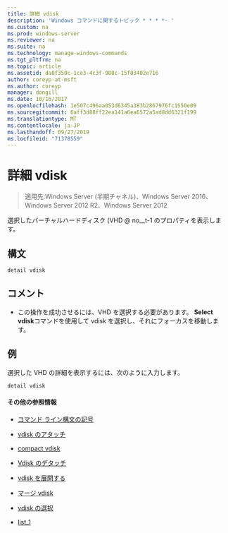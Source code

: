 ```yaml
---
title: 詳細 vdisk
description: 'Windows コマンドに関するトピック * * * *- '
ms.custom: na
ms.prod: windows-server
ms.reviewer: na
ms.suite: na
ms.technology: manage-windows-commands
ms.tgt_pltfrm: na
ms.topic: article
ms.assetid: da0f350c-1ce3-4c3f-988c-15f83402e716
author: coreyp-at-msft
ms.author: coreyp
manager: dongill
ms.date: 10/16/2017
ms.openlocfilehash: 1e507c496aa053d6345a383b2867976fc1550e09
ms.sourcegitcommit: 6aff3d88ff22ea141a6ea6572a5ad8dd6321f199
ms.translationtype: MT
ms.contentlocale: ja-JP
ms.lasthandoff: 09/27/2019
ms.locfileid: "71378559"
---
```

# <a name="detail-vdisk"></a>詳細 vdisk

>適用先:Windows Server (半期チャネル)、Windows Server 2016、Windows Server 2012 R2、Windows Server 2012

選択したバーチャルハードディスク \(VHD @ no__t-1 のプロパティを表示します。  
  
## <a name="syntax"></a>構文  
  
```  
detail vdisk  
```  
  
## <a name="remarks"></a>コメント  
  
-   この操作を成功させるには、VHD を選択する必要があります。 **Select vdisk**コマンドを使用して vdisk を選択し、それにフォーカスを移動します。  
  
## <a name="BKMK_examples"></a>例  
選択した VHD の詳細を表示するには、次のように入力します。  
  
```  
detail vdisk  
```  
  
#### <a name="additional-references"></a>その他の参照情報  
  
-   [コマンド ライン構文の記号](command-line-syntax-key.md)  
  
-   [vdisk のアタッチ](attach-vdisk.md)  
  
-   [compact vdisk](compact-vdisk.md)  
  
  
  
-   [Vdisk のデタッチ](detach-vdisk.md)  
  
-   [vdisk を展開する](expand-vdisk.md)  
  
-   [マージ vdisk](merge-vdisk.md)  
  
-   [vdisk の選択](select-vdisk.md)  
  
-   [list_1](list_1.md)  
  

